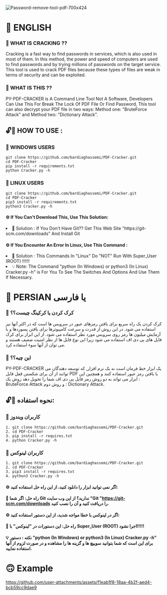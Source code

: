 <p align="center">
  
![Password-remove-tool-pdf-700x424](https://github.com/user-attachments/assets/20a1a129-3c2a-4920-877e-843b6dad1aed)

</p>

# 🎯 ENGLISH 

### 📌 WHAT IS CRACKING ??

Cracking is a fast way to find passwords in services, which is also used in most of them. In this method, the power and speed of computers are used to find passwords and by trying millions of passwords on the target service.
This tool is used to crack PDF files because these types of files are weak in terms of security and can be exploited.

### 📌 WHAT IS THIS ??

PY-PDF-CRACKER is A Command Line Tool Not A Software, Developers Can Use This For Break The Lock Of PDF File Or Find Password, This tool can also decrypt your PDF file in two ways: Method one: "BruteForce Attack" and Method two: "Dictionary Attack".

## 🔓🔐 HOW TO USE :

### 📢 WINDOWS USERS

```
git clone https://github.com/bardiaghassemi/PDF-Cracker.git
cd PDF-Cracker
pip install -r requirements.txt
python Cracker.py -h
```

### 📢 LINUX USERS

```
git clone https://github.com/bardiaghassemi/PDF-Cracker.git
cd PDF-Cracker
pip3 install -r requirements.txt
python3 Cracker.py -h
```

#### ⚙️ If You Can't Download This, Use This Solution:

<li>
  🧩 Solution : If You Don't Have Git?? Get This Web Site "https://git-scm.com/downloads" And Install Git
</li>


#### ⚙️ If You Encounter An Error In Linux, Use This Command : 

<li>
  🧩 Solution : This Commands In "Linux" Do "NOT" Run With Super_User (ROOT) !!!!!!
</li>

<li>
  💡 Note: The Command "python (In Windows) or python3 (In Linux) Cracker.py -h" is For You To See The Switches And Options And Use Them If Necessary.
</li>

# 🎯 PERSIAN یا فارسی

### 📌 کرک کردن یا کرکینگ چیست؟؟

کرک کردن یک راه سریع برای یافتن رمزهای عبور در سرویس ها است که در اکثر آنها نیز استفاده می شود. در این روش از قدرت و سرعت کامپیوترها برای یافتن پسوردها و با آزمایش میلیون ها رمز روی سرویس مورد نظر استفاده می شود.
از این ابزار برای کرک فایل های پی دی اف استفاده می شود زیرا این نوع فایل ها از نظر امنیت ضعیف هستند و می توان از آنها سوء استفاده کرد.

### 📌 این چیه؟؟

PY-PDF-CRACKER یک ابزار خط فرمان است نه یک نرم افزار, که توسعه دهندگان می توانند از آن برای شکستن قفل فایل PDF یا یافتن رمز عبور استفاده کنند و همچنین این ابزار می تواند به دو روش رمز فایل پی دی اف شما را تحویل دهد روش یک : BruteForce Attack و روش دوم : Dictionary Attack.

## 🔓🔐 نحوه استفاده:

### 📢 کاربران ویندوز

```
1. git clone https://github.com/bardiaghassemi/PDF-Cracker.git
2. cd PDF-Cracker
3. pip install -r requires.txt
4. python Cracker.py -h
```

### 📢 کاربران لینوکس

```
1. git clone https://github.com/bardiaghassemi/PDF-Cracker.git
2. cd PDF-Cracker
3. pip3 install -r requires.txt
4. python3 Cracker.py -h
```

#### ⚙️ اگر نمی توانید ابزار را دانلود کنید، از این راه حل استفاده کنید:

#### 🧩 راه حل: اگر شما Git ندارید؟ از این وب سایت "Git "https://git-scm.com/downloads را دریافت کنید و آن را نصب کنید.

#### ⚙️ اگر در لینوکس با خطا مواجه شدید، از این دستور استفاده کنید:

#### 🧩 راه حل: این دستورات در "لینوکس" با Super_User (ROOT) اجرا نشود!!!!!

#### 💡 نکته : دستور "python (In Windows) or python3 (In Linux) Cracker.py -h" برای این است که شما بتوانید سوییچ ها و گزینه ها را مشاهده و در صورت لزوم از آنها استفاده نمایید.

# 🙃 Example

https://github.com/user-attachments/assets/f1eab1f8-18aa-4b2f-aed4-bcb59cc9dae9
